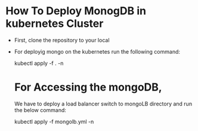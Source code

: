 # How To Deploy MonogDB in kubernetes Cluster
* First, clone the repository to your local
* For deployig mongo on the kubernetes run the following command: 

    kubectl apply -f . -n <namespace> 
    
    # For Accessing the mongoDB, 
    
    We have to deploy a load balancer switch to mongoLB directory and run the below command: 
    
    kubectl apply -f mongolb.yml -n <namespace>
